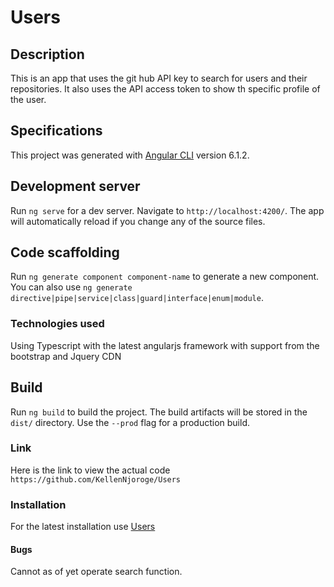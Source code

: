 # Users

## Description

This is an app that uses the git hub API key to search for users and their repositories. It  also uses the API access token to show th specific profile of the user.

## Specifications

This project was generated with [Angular CLI](https://github.com/angular/angular-cli) version 6.1.2.

## Development server

Run `ng serve` for a dev server. Navigate to `http://localhost:4200/`. The app will automatically reload if you change any of the source files.

## Code scaffolding

Run `ng generate component component-name` to generate a new component. You can also use `ng generate directive|pipe|service|class|guard|interface|enum|module`.

### Technologies used

Using Typescript with the latest angularjs framework with support from the  bootstrap and Jquery CDN

## Build

Run `ng build` to build the project. The build artifacts will be stored in the `dist/` directory. Use the `--prod` flag for a production build.

### Link

Here is the link to view  the actual code  `https://github.com/KellenNjoroge/Users`

### Installation

For the latest installation use [Users](https://kellennjoroge.github.io/Users)

#### Bugs

Cannot  as of yet operate  search function.
